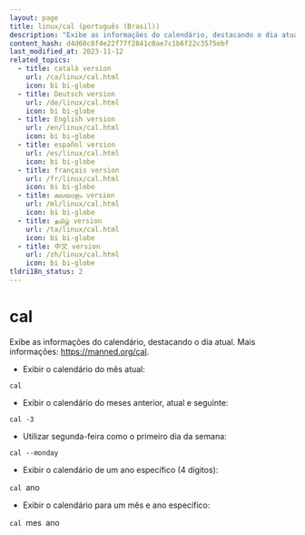 ```yaml
---
layout: page
title: linux/cal (português (Brasil))
description: "Exibe as informações do calendário, destacando o dia atual."
content_hash: d4d60c8f4e22f77f2841c0ae7c1b6f22c3575ebf
last_modified_at: 2023-11-12
related_topics:
  - title: català version
    url: /ca/linux/cal.html
    icon: bi bi-globe
  - title: Deutsch version
    url: /de/linux/cal.html
    icon: bi bi-globe
  - title: English version
    url: /en/linux/cal.html
    icon: bi bi-globe
  - title: español version
    url: /es/linux/cal.html
    icon: bi bi-globe
  - title: français version
    url: /fr/linux/cal.html
    icon: bi bi-globe
  - title: മലയാളം version
    url: /ml/linux/cal.html
    icon: bi bi-globe
  - title: தமிழ் version
    url: /ta/linux/cal.html
    icon: bi bi-globe
  - title: 中文 version
    url: /zh/linux/cal.html
    icon: bi bi-globe
tldri18n_status: 2
---
```

# cal

Exibe as informações do calendário, destacando o dia atual.
Mais informações: <https://manned.org/cal>.

- Exibir o calendário do mês atual:

`cal`

- Exibir o calendário do meses anterior, atual e seguinte:

`cal -3`

- Utilizar segunda-feira como o primeiro dia da semana:

`cal --monday`

- Exibir o calendário de um ano específico (4 dígitos):

`cal `<span class="tldr-var badge badge-pill bg-dark-lm bg-white-dm text-white-lm text-dark-dm font-weight-bold">ano</span>

- Exibir o calendário para um mês e ano específico:

`cal `<span class="tldr-var badge badge-pill bg-dark-lm bg-white-dm text-white-lm text-dark-dm font-weight-bold">mes</span>` `<span class="tldr-var badge badge-pill bg-dark-lm bg-white-dm text-white-lm text-dark-dm font-weight-bold">ano</span>
